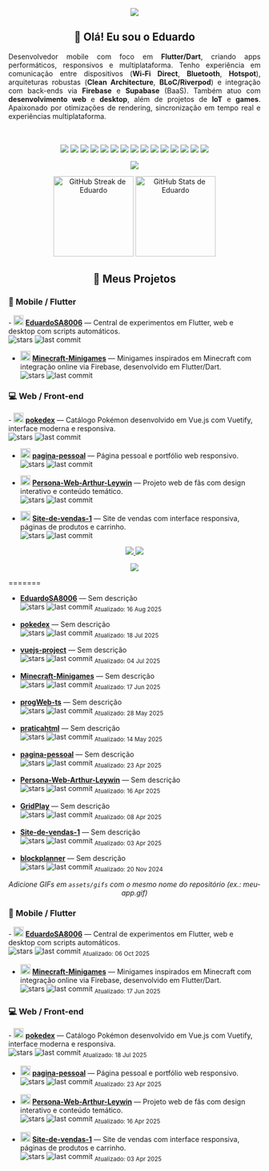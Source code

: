 <!-- Banner -->
<p align="center">
  <img src="https://capsule-render.vercel.app/api?type=waving&color=0:1abc9c,100:3498db&height=200&section=header&text=Eduardo%20de%20Souza&fontSize=40&fontColor=ffffff&animation=fadeIn&fontAlignY=35" />
</p>

<h2 align="center">👋 Olá! Eu sou o Eduardo</h2>

<!-- Observação: GitHub não permite CSS customizado, então usamos align="justify",
     que é aceito pelo sanitizador do GitHub para P/Div na maioria dos navegadores. -->
<div align="justify">
Desenvolvedor mobile com foco em <b>Flutter/Dart</b>, criando apps performáticos, responsivos e multiplataforma. Tenho experiência em comunicação entre dispositivos (<b>Wi‑Fi Direct</b>, <b>Bluetooth</b>, <b>Hotspot</b>), arquiteturas robustas (<b>Clean Architecture</b>, <b>BLoC/Riverpod</b>) e integração com back-ends via <b>Firebase</b> e <b>Supabase</b> (BaaS). Também atuo com <b>desenvolvimento web</b> e <b>desktop</b>, além de projetos de <b>IoT</b> e <b>games</b>. Apaixonado por otimizações de rendering, sincronização em tempo real e experiências multiplataforma.
</div>
<br/>
<br/>

<p align="center">
  <!-- Linguagens e Frameworks -->
  <img src="https://img.shields.io/badge/Dart-0175C2?style=for-the-badge&logo=dart&logoColor=white"/>
  <img src="https://img.shields.io/badge/Flutter-02569B?style=for-the-badge&logo=flutter&logoColor=white"/>
  <img src="https://img.shields.io/badge/C++-00599C?style=for-the-badge&logo=cplusplus&logoColor=white"/>
  <img src="https://img.shields.io/badge/Lua-2C2D72?style=for-the-badge&logo=lua&logoColor=white"/>
  <img src="https://img.shields.io/badge/Roblox-FF4757?style=for-the-badge&logo=roblox&logoColor=white"/>
  <img src="https://img.shields.io/badge/Firebase-FFCA28?style=for-the-badge&logo=firebase&logoColor=black"/>
  <img src="https://img.shields.io/badge/Supabase-3ECF8E?style=for-the-badge&logo=supabase&logoColor=white"/>
  <img src="https://img.shields.io/badge/ESP32-000000?style=for-the-badge&logo=espressif&logoColor=white"/>
  <img src="https://img.shields.io/badge/HTML-E34F26?style=for-the-badge&logo=html5&logoColor=white"/>
  <img src="https://img.shields.io/badge/CSS-1572B6?style=for-the-badge&logo=css3&logoColor=white"/>
  <img src="https://img.shields.io/badge/JavaScript-F7DF1E?style=for-the-badge&logo=javascript&logoColor=black"/>
  <img src="https://img.shields.io/badge/Vue.js-42b883?style=for-the-badge&logo=vue.js&logoColor=white"/>
  <img src="https://img.shields.io/badge/Python-3776AB?style=for-the-badge&logo=python&logoColor=white"/>
  <img src="https://img.shields.io/badge/Django-092E20?style=for-the-badge&logo=django&logoColor=white"/>
  <img src="https://img.shields.io/badge/Node.js-339933?style=for-the-badge&logo=node.js&logoColor=white"/>
</p>

<p align="center">
  <img src="https://img.shields.io/endpoint?url=https://raw.githubusercontent.com/EduardoSA8006/EduardoSA8006/main/assets/shields/commit-activity.json" />
</p>

<!-- GitHub Stats -->
<p align="center">
  <!-- Streak: endpoint alternativo em vercel.app para contornar falhas intermitentes do demolab.com -->
  <img
    src="https://streak-stats.vercel.app/?user=EduardoSA8006&theme=tokyonight&hide_border=true&cache_seconds=21600&v=1"
    height="160"
    alt="GitHub Streak de Eduardo"
    loading="lazy"
  />
  <img
    src="https://github-readme-stats.vercel.app/api?username=EduardoSA8006&show_icons=true&theme=tokyonight&hide_border=true"
    height="160"
    alt="GitHub Stats de Eduardo"
    loading="lazy"
  />
</p>



<h2 align="center">🚀 Meus Projetos</h2>

<!-- Mobile / Flutter -->
<h3>📱 Mobile / Flutter</h3>
- <img src="https://img.icons8.com/color/48/flutter.png" width="20"/> <a href="https://github.com/EduardoSA8006/EduardoSA8006"><b>EduardoSA8006</b></a> — Central de experimentos em Flutter, web e desktop com scripts automáticos.
  <br/>
  <img alt="stars" src="https://img.shields.io/github/stars/EduardoSA8006/EduardoSA8006?style=social"/> 
  <img alt="last commit" src="https://img.shields.io/github/last-commit/EduardoSA8006/EduardoSA8006?logo=git"/>

- <img src="https://img.icons8.com/color/48/flutter.png" width="20"/> <a href="https://github.com/EduardoSA8006/Minecraft-Minigames"><b>Minecraft-Minigames</b></a> — Minigames inspirados em Minecraft com integração online via Firebase, desenvolvido em Flutter/Dart.
  <br/>
  <img alt="stars" src="https://img.shields.io/github/stars/EduardoSA8006/Minecraft-Minigames?style=social"/> 
  <img alt="last commit" src="https://img.shields.io/github/last-commit/EduardoSA8006/Minecraft-Minigames?logo=git"/>

<!-- Web / Front-end -->
<h3>💻 Web / Front-end</h3>
- <img src="https://img.icons8.com/color/48/vuejs.png" width="20"/> <a href="https://github.com/EduardoSA8006/pokedex"><b>pokedex</b></a> — Catálogo Pokémon desenvolvido em Vue.js com Vuetify, interface moderna e responsiva.
  <br/>
  <img alt="stars" src="https://img.shields.io/github/stars/EduardoSA8006/pokedex?style=social"/> 
  <img alt="last commit" src="https://img.shields.io/github/last-commit/EduardoSA8006/pokedex?logo=git"/>

- <img src="https://img.icons8.com/color/48/html-5.png" width="20"/> <a href="https://github.com/EduardoSA8006/pagina-pessoal"><b>pagina-pessoal</b></a> — Página pessoal e portfólio web responsivo.
  <br/>
  <img alt="stars" src="https://img.shields.io/github/stars/EduardoSA8006/pagina-pessoal?style=social"/> 
  <img alt="last commit" src="https://img.shields.io/github/last-commit/EduardoSA8006/pagina-pessoal?logo=git"/>

- <img src="https://img.icons8.com/color/48/html-5.png" width="20"/> <a href="https://github.com/EduardoSA8006/Persona-Web-Arthur-Leywin"><b>Persona-Web-Arthur-Leywin</b></a> — Projeto web de fãs com design interativo e conteúdo temático.
  <br/>
  <img alt="stars" src="https://img.shields.io/github/stars/EduardoSA8006/Persona-Web-Arthur-Leywin?style=social"/> 
  <img alt="last commit" src="https://img.shields.io/github/last-commit/EduardoSA8006/Persona-Web-Arthur-Leywin?logo=git"/>

- <img src="https://img.icons8.com/color/48/html-5.png" width="20"/> <a href="https://github.com/EduardoSA8006/Site-de-vendas-1"><b>Site-de-vendas-1</b></a> — Site de vendas com interface responsiva, páginas de produtos e carrinho.
  <br/>
  <img alt="stars" src="https://img.shields.io/github/stars/EduardoSA8006/Site-de-vendas-1?style=social"/> 
  <img alt="last commit" src="https://img.shields.io/github/last-commit/EduardoSA8006/Site-de-vendas-1?logo=git"/>

<p align="center">
  <!-- Contatos -->
  <a href="mailto:seuemail@gmail.com">
    <img src="https://img.shields.io/badge/Email-%23D14836?style=for-the-badge&logo=gmail&logoColor=white"/>
  </a>
  <a href="https://www.linkedin.com/in/seu-linkedin/">
    <img src="https://img.shields.io/badge/LinkedIn-%230077B5?style=for-the-badge&logo=linkedin&logoColor=white"/>
  </a>
</p>

<p align="center">
  <img src="https://capsule-render.vercel.app/api?type=waving&color=0:3498db,100:1abc9c&height=120&section=footer"/>
</p>
=======
</p>

- <a href="https://github.com/EduardoSA8006/EduardoSA8006"><b>EduardoSA8006</b></a> — Sem descrição 
  <br/>
  <img alt="stars" src="https://img.shields.io/github/stars/EduardoSA8006/EduardoSA8006?style=social"/>   <img alt="last commit" src="https://img.shields.io/github/last-commit/EduardoSA8006/EduardoSA8006?logo=git"/>   <sub>Atualizado: 16 Aug 2025</sub>

- <a href="https://github.com/EduardoSA8006/pokedex"><b>pokedex</b></a> — Sem descrição 
  <br/>
  <img alt="stars" src="https://img.shields.io/github/stars/EduardoSA8006/pokedex?style=social"/>   <img alt="last commit" src="https://img.shields.io/github/last-commit/EduardoSA8006/pokedex?logo=git"/>   <sub>Atualizado: 18 Jul 2025</sub>

- <a href="https://github.com/EduardoSA8006/vuejs-project"><b>vuejs-project</b></a> — Sem descrição 
  <br/>
  <img alt="stars" src="https://img.shields.io/github/stars/EduardoSA8006/vuejs-project?style=social"/>   <img alt="last commit" src="https://img.shields.io/github/last-commit/EduardoSA8006/vuejs-project?logo=git"/>   <sub>Atualizado: 04 Jul 2025</sub>

- <a href="https://github.com/EduardoSA8006/Minecraft-Minigames"><b>Minecraft-Minigames</b></a> — Sem descrição 
  <br/>
  <img alt="stars" src="https://img.shields.io/github/stars/EduardoSA8006/Minecraft-Minigames?style=social"/>   <img alt="last commit" src="https://img.shields.io/github/last-commit/EduardoSA8006/Minecraft-Minigames?logo=git"/>   <sub>Atualizado: 17 Jun 2025</sub>

- <a href="https://github.com/EduardoSA8006/progWeb-ts"><b>progWeb-ts</b></a> — Sem descrição 
  <br/>
  <img alt="stars" src="https://img.shields.io/github/stars/EduardoSA8006/progWeb-ts?style=social"/>   <img alt="last commit" src="https://img.shields.io/github/last-commit/EduardoSA8006/progWeb-ts?logo=git"/>   <sub>Atualizado: 28 May 2025</sub>

- <a href="https://github.com/EduardoSA8006/praticahtml"><b>praticahtml</b></a> — Sem descrição 
  <br/>
  <img alt="stars" src="https://img.shields.io/github/stars/EduardoSA8006/praticahtml?style=social"/>   <img alt="last commit" src="https://img.shields.io/github/last-commit/EduardoSA8006/praticahtml?logo=git"/>   <sub>Atualizado: 14 May 2025</sub>

- <a href="https://github.com/EduardoSA8006/pagina-pessoal"><b>pagina-pessoal</b></a> — Sem descrição 
  <br/>
  <img alt="stars" src="https://img.shields.io/github/stars/EduardoSA8006/pagina-pessoal?style=social"/>   <img alt="last commit" src="https://img.shields.io/github/last-commit/EduardoSA8006/pagina-pessoal?logo=git"/>   <sub>Atualizado: 23 Apr 2025</sub>

- <a href="https://github.com/EduardoSA8006/Persona-Web-Arthur-Leywin"><b>Persona-Web-Arthur-Leywin</b></a> — Sem descrição 
  <br/>
  <img alt="stars" src="https://img.shields.io/github/stars/EduardoSA8006/Persona-Web-Arthur-Leywin?style=social"/>   <img alt="last commit" src="https://img.shields.io/github/last-commit/EduardoSA8006/Persona-Web-Arthur-Leywin?logo=git"/>   <sub>Atualizado: 16 Apr 2025</sub>

- <a href="https://github.com/EduardoSA8006/GridPlay"><b>GridPlay</b></a> — Sem descrição 
  <br/>
  <img alt="stars" src="https://img.shields.io/github/stars/EduardoSA8006/GridPlay?style=social"/>   <img alt="last commit" src="https://img.shields.io/github/last-commit/EduardoSA8006/GridPlay?logo=git"/>   <sub>Atualizado: 08 Apr 2025</sub>

- <a href="https://github.com/EduardoSA8006/Site-de-vendas-1"><b>Site-de-vendas-1</b></a> — Sem descrição 
  <br/>
  <img alt="stars" src="https://img.shields.io/github/stars/EduardoSA8006/Site-de-vendas-1?style=social"/>   <img alt="last commit" src="https://img.shields.io/github/last-commit/EduardoSA8006/Site-de-vendas-1?logo=git"/>   <sub>Atualizado: 03 Apr 2025</sub>

- <a href="https://github.com/EduardoSA8006/blockplanner"><b>blockplanner</b></a> — Sem descrição 
  <br/>
  <img alt="stars" src="https://img.shields.io/github/stars/EduardoSA8006/blockplanner?style=social"/>   <img alt="last commit" src="https://img.shields.io/github/last-commit/EduardoSA8006/blockplanner?logo=git"/>   <sub>Atualizado: 20 Nov 2024</sub>
<!-- REPOS:END -->


<!-- GIFS:START -->
<div align="center"><i>Adicione GIFs em <code>assets/gifs</code> com o mesmo nome do repositório (ex.: meu-app.gif)</i></div>
<!-- GIFS:END -->

<!-- REPOS:START -->
<h3>📱 Mobile / Flutter</h3>
- <img src="https://img.icons8.com/color/48/flutter.png" width="20"/> <a href="https://github.com/EduardoSA8006/EduardoSA8006"><b>EduardoSA8006</b></a> — Central de experimentos em Flutter, web e desktop com scripts automáticos.
  <br/>
  <img alt="stars" src="https://img.shields.io/github/stars/EduardoSA8006/EduardoSA8006?style=social"/>
  <img alt="last commit" src="https://img.shields.io/github/last-commit/EduardoSA8006/EduardoSA8006?logo=git"/>
  <sub>Atualizado: 06 Oct 2025</sub>

- <img src="https://img.icons8.com/color/48/flutter.png" width="20"/> <a href="https://github.com/EduardoSA8006/Minecraft-Minigames"><b>Minecraft-Minigames</b></a> — Minigames inspirados em Minecraft com integração online via Firebase, desenvolvido em Flutter/Dart.
  <br/>
  <img alt="stars" src="https://img.shields.io/github/stars/EduardoSA8006/Minecraft-Minigames?style=social"/>
  <img alt="last commit" src="https://img.shields.io/github/last-commit/EduardoSA8006/Minecraft-Minigames?logo=git"/>
  <sub>Atualizado: 17 Jun 2025</sub>


<h3>💻 Web / Front-end</h3>
- <img src="https://img.icons8.com/color/48/vuejs.png" width="20"/> <a href="https://github.com/EduardoSA8006/pokedex"><b>pokedex</b></a> — Catálogo Pokémon desenvolvido em Vue.js com Vuetify, interface moderna e responsiva.
  <br/>
  <img alt="stars" src="https://img.shields.io/github/stars/EduardoSA8006/pokedex?style=social"/>
  <img alt="last commit" src="https://img.shields.io/github/last-commit/EduardoSA8006/pokedex?logo=git"/>
  <sub>Atualizado: 18 Jul 2025</sub>

- <img src="https://img.icons8.com/color/48/html-5.png" width="20"/> <a href="https://github.com/EduardoSA8006/pagina-pessoal"><b>pagina-pessoal</b></a> — Página pessoal e portfólio web responsivo.
  <br/>
  <img alt="stars" src="https://img.shields.io/github/stars/EduardoSA8006/pagina-pessoal?style=social"/>
  <img alt="last commit" src="https://img.shields.io/github/last-commit/EduardoSA8006/pagina-pessoal?logo=git"/>
  <sub>Atualizado: 23 Apr 2025</sub>

- <img src="https://img.icons8.com/color/48/html-5.png" width="20"/> <a href="https://github.com/EduardoSA8006/Persona-Web-Arthur-Leywin"><b>Persona-Web-Arthur-Leywin</b></a> — Projeto web de fãs com design interativo e conteúdo temático.
  <br/>
  <img alt="stars" src="https://img.shields.io/github/stars/EduardoSA8006/Persona-Web-Arthur-Leywin?style=social"/>
  <img alt="last commit" src="https://img.shields.io/github/last-commit/EduardoSA8006/Persona-Web-Arthur-Leywin?logo=git"/>
  <sub>Atualizado: 16 Apr 2025</sub>

- <img src="https://img.icons8.com/color/48/html-5.png" width="20"/> <a href="https://github.com/EduardoSA8006/Site-de-vendas-1"><b>Site-de-vendas-1</b></a> — Site de vendas com interface responsiva, páginas de produtos e carrinho.
  <br/>
  <img alt="stars" src="https://img.shields.io/github/stars/EduardoSA8006/Site-de-vendas-1?style=social"/>
  <img alt="last commit" src="https://img.shields.io/github/last-commit/EduardoSA8006/Site-de-vendas-1?logo=git"/>
  <sub>Atualizado: 03 Apr 2025</sub>
<!-- REPOS:END -->
